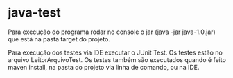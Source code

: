 # java-test

Para execução do programa rodar no console o jar (java -jar java-1.0.jar) que está na pasta target do projeto.

Para execução dos testes via IDE executar o JUnit Test. Os testes estão no arquivo LeitorArquivoTest.
Os testes também são executados quando é feito maven install, na pasta do projeto via linha de comando, ou na IDE.
